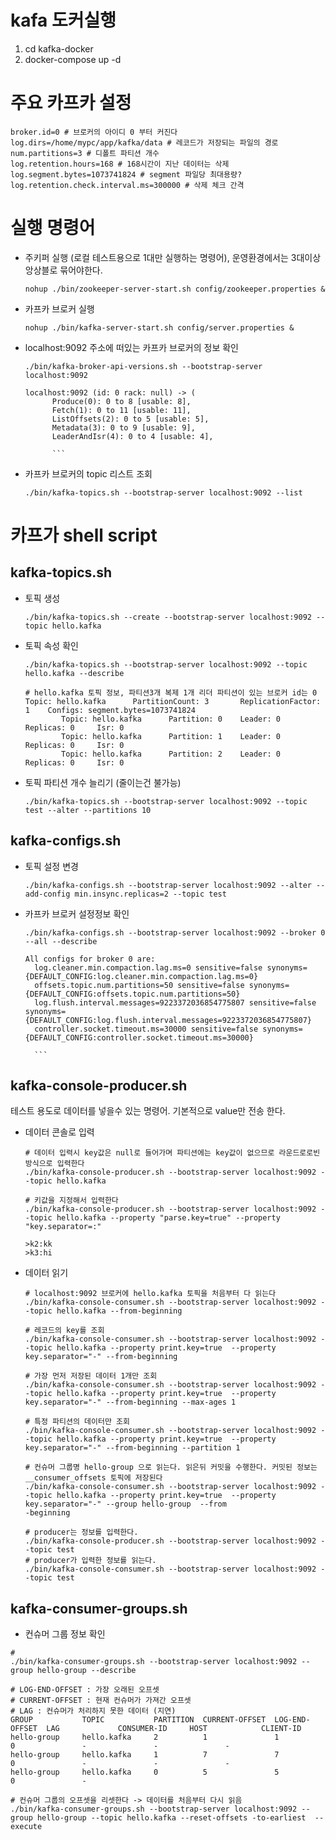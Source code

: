# kafa 도커실행
1. cd kafka-docker 
2. docker-compose up -d

# 주요 카프카 설정
```
broker.id=0 # 브로커의 아이디 0 부터 커진다
log.dirs=/home/mypc/app/kafka/data # 레코드가 저장되는 파일의 경로
num.partitions=3 # 디폴트 파티션 개수
log.retention.hours=168 # 168시간이 지난 데이터는 삭제
log.segment.bytes=1073741824 # segment 파일당 최대용량?
log.retention.check.interval.ms=300000 # 삭제 체크 간격
```

# 실행 명령어
- 주키퍼 실행 (로컬 테스트용으로 1대만 실행하는 명령어), 운영환경에서는 3대이상 앙상블로 묶어야한다.
  ```
  nohup ./bin/zookeeper-server-start.sh config/zookeeper.properties &
  ```
- 카프카 브로커 실행
  ```
  nohup ./bin/kafka-server-start.sh config/server.properties &
  ```
  
- localhost:9092 주소에 떠있는 카프카 브로커의 정보 확인 
  ```shell
  ./bin/kafka-broker-api-versions.sh --bootstrap-server localhost:9092
  ```
  ```shell
  localhost:9092 (id: 0 rack: null) -> (
        Produce(0): 0 to 8 [usable: 8],
        Fetch(1): 0 to 11 [usable: 11],
        ListOffsets(2): 0 to 5 [usable: 5],
        Metadata(3): 0 to 9 [usable: 9],
        LeaderAndIsr(4): 0 to 4 [usable: 4],
        
        ```
  ```
- 카프카 브로커의 topic 리스트 조회
  ```shell
  ./bin/kafka-topics.sh --bootstrap-server localhost:9092 --list
  ```
  
# 카프가 shell script
## kafka-topics.sh
- 토픽 생성
    ```shell
    ./bin/kafka-topics.sh --create --bootstrap-server localhost:9092 --topic hello.kafka
    ```
- 토픽 속성 확인
    ```shell
    ./bin/kafka-topics.sh --bootstrap-server localhost:9092 --topic hello.kafka --describe
    ```
    ```shell
    # hello.kafka 토픽 정보, 파티션3개 복제 1개 리더 파티션이 있는 브로커 id는 0
    Topic: hello.kafka      PartitionCount: 3       ReplicationFactor: 1    Configs: segment.bytes=1073741824
            Topic: hello.kafka      Partition: 0    Leader: 0       Replicas: 0     Isr: 0
            Topic: hello.kafka      Partition: 1    Leader: 0       Replicas: 0     Isr: 0
            Topic: hello.kafka      Partition: 2    Leader: 0       Replicas: 0     Isr: 0
    ```
- 토픽 파티션 개수 늘리기 (줄이는건 불가능)
    ```shell
    ./bin/kafka-topics.sh --bootstrap-server localhost:9092 --topic test --alter --partitions 10
    ```
  
## kafka-configs.sh
- 토픽 설정 변경
    ```shell
    ./bin/kafka-configs.sh --bootstrap-server localhost:9092 --alter --add-config min.insync.replicas=2 --topic test
    ```
- 카프카 브로커 설정정보 확인
    ```shell
    ./bin/kafka-configs.sh --bootstrap-server localhost:9092 --broker 0 --all --describe
    ```
    ```shell
    All configs for broker 0 are:
      log.cleaner.min.compaction.lag.ms=0 sensitive=false synonyms={DEFAULT_CONFIG:log.cleaner.min.compaction.lag.ms=0}
      offsets.topic.num.partitions=50 sensitive=false synonyms={DEFAULT_CONFIG:offsets.topic.num.partitions=50}
      log.flush.interval.messages=9223372036854775807 sensitive=false synonyms={DEFAULT_CONFIG:log.flush.interval.messages=9223372036854775807}
      controller.socket.timeout.ms=30000 sensitive=false synonyms={DEFAULT_CONFIG:controller.socket.timeout.ms=30000}
      
      ```
    ```
  
## kafka-console-producer.sh
테스트 용도로 데이터를 넣을수 있는 명령어. 기본적으로 value만 전송 한다.
- 데이터 콘솔로 입력
    ```shell
    # 데이터 입력시 key값은 null로 들어가며 파티션에는 key값이 없으므로 라운드로로빈 방식으로 입력한다
    ./bin/kafka-console-producer.sh --bootstrap-server localhost:9092 --topic hello.kafka
    ```
    ```shell
    # 키값을 지정해서 입력한다 
    ./bin/kafka-console-producer.sh --bootstrap-server localhost:9092 --topic hello.kafka --property "parse.key=true" --property "key.separator=:"
    ```
    ```shell
    >k2:kk
    >k3:hi
    ```
- 데이터 읽기
  ```shell
  # localhost:9092 브로커에 hello.kafka 토픽을 처음부터 다 읽는다
  ./bin/kafka-console-consumer.sh --bootstrap-server localhost:9092 --topic hello.kafka --from-beginning
  ```
  ```shell
  # 레코드의 key를 조회
  ./bin/kafka-console-consumer.sh --bootstrap-server localhost:9092 --topic hello.kafka --property print.key=true  --property key.separator="-" --from-beginning
  ```
  ```shell
  # 가장 먼저 저장된 데이터 1개만 조회
  ./bin/kafka-console-consumer.sh --bootstrap-server localhost:9092 --topic hello.kafka --property print.key=true  --property key.separator="-" --from-beginning --max-ages 1
  ```
  ```shell
  # 특정 파티션의 데이터만 조회
  ./bin/kafka-console-consumer.sh --bootstrap-server localhost:9092 --topic hello.kafka --property print.key=true  --property key.separator="-" --from-beginning --partition 1
  ```
  ```shell
  # 컨슈머 그룹명 hello-group 으로 읽는다. 읽은뒤 커밋을 수행한다. 커밋된 정보는 __consumer_offsets 토픽에 저장된다
  ./bin/kafka-console-consumer.sh --bootstrap-server localhost:9092 --topic hello.kafka --property print.key=true  --property key.separator="-" --group hello-group  --from
  -beginning
  ```
  ```shell
  # producer는 정보를 입력한다.
  ./bin/kafka-console-producer.sh --bootstrap-server localhost:9092 --topic test
  # producer가 입력한 정보를 읽는다.
  ./bin/kafka-console-consumer.sh --bootstrap-server localhost:9092 --topic test
  ```
  
## kafka-consumer-groups.sh
- 컨슈머 그룹 정보 확인
```shell
# 
./bin/kafka-consumer-groups.sh --bootstrap-server localhost:9092 --group hello-group --describe
```
```shell
# LOG-END-OFFSET : 가장 오래된 오프셋
# CURRENT-OFFSET : 현재 컨슈머가 가져간 오프셋
# LAG : 컨슈머가 처리하지 못한 데이터 (지연)
GROUP           TOPIC           PARTITION  CURRENT-OFFSET  LOG-END-OFFSET  LAG             CONSUMER-ID     HOST            CLIENT-ID
hello-group     hello.kafka     2          1               1               0               -               -               -
hello-group     hello.kafka     1          7               7               0               -               -               -
hello-group     hello.kafka     0          5               5               0               -       
```
```shell
# 컨슈머 그룹의 오프셋을 리셋한다 -> 데이터를 처음부터 다시 읽음
./bin/kafka-consumer-groups.sh --bootstrap-server localhost:9092 --group hello-group --topic hello.kafka --reset-offsets -to-earliest  --execute
```